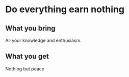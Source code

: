 # Do everything earn nothing

## What you bring

All your knowledge and enthusiasm.

## What you get

Nothing but peace
